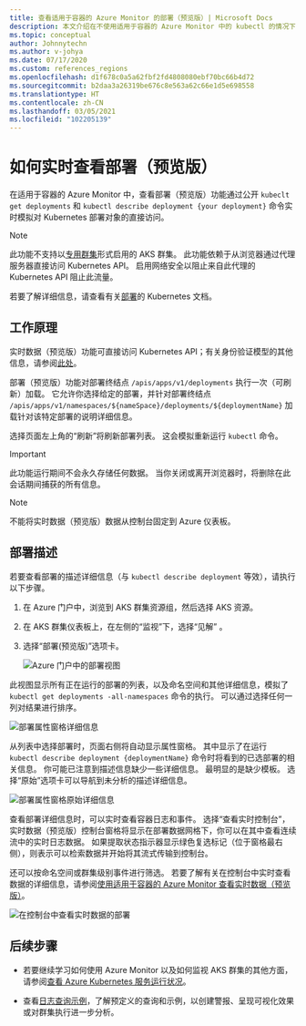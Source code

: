 ```yaml
---
title: 查看适用于容器的 Azure Monitor 的部署（预览版）| Microsoft Docs
description: 本文介绍在不使用适用于容器的 Azure Monitor 中的 kubectl 的情况下，如何实时查看 Kubernetes 部署。
ms.topic: conceptual
author: Johnnytechn
ms.author: v-johya
ms.date: 07/17/2020
ms.custom: references_regions
ms.openlocfilehash: d1f678c0a5a62fbf2fd4808080ebf70bc66b4d72
ms.sourcegitcommit: b2daa3a26319be676c8e563a62c66e1d5e698558
ms.translationtype: HT
ms.contentlocale: zh-CN
ms.lasthandoff: 03/05/2021
ms.locfileid: "102205139"
---
```

# <a name="how-to-view-deployments-preview-in-real-time"></a>如何实时查看部署（预览版）

在适用于容器的 Azure Monitor 中，查看部署（预览版）功能通过公开 `kubeclt get deployments` 和 `kubectl describe deployment {your deployment}` 命令实时模拟对 Kubernetes 部署对象的直接访问。

>[!NOTE]
>此功能不支持以[专用群集](https://azure.microsoft.com/updates/aks-private-cluster/)形式启用的 AKS 群集。 此功能依赖于从浏览器通过代理服务器直接访问 Kubernetes API。 启用网络安全以阻止来自此代理的 Kubernetes API 阻止此流量。

若要了解详细信息，请查看有关[部署](https://kubernetes.io/docs/concepts/workloads/controllers/deployment/)的 Kubernetes 文档。

## <a name="how-it-works"></a>工作原理

实时数据（预览版）功能可直接访问 Kubernetes API；有关身份验证模型的其他信息，请参阅[此处](https://kubernetes.io/docs/concepts/overview/kubernetes-api/)。

部署（预览版）功能对部署终结点 `/apis/apps/v1/deployments` 执行一次（可刷新）加载。 它允许你选择给定的部署，并针对部署终结点 `/apis/apps/v1/namespaces/${nameSpace}/deployments/${deploymentName}` 加载针对该特定部署的说明详细信息。

选择页面左上角的“刷新”将刷新部署列表。 这会模拟重新运行 `kubectl` 命令。

>[!IMPORTANT]
>此功能运行期间不会永久存储任何数据。 当你关闭或离开浏览器时，将删除在此会话期间捕获的所有信息。

>[!NOTE]
>不能将实时数据（预览版）数据从控制台固定到 Azure 仪表板。

## <a name="deployments-describe"></a>部署描述

若要查看部署的描述详细信息（与 `kubectl describe deployment` 等效），请执行以下步骤。

1. 在 Azure 门户中，浏览到 AKS 群集资源组，然后选择 AKS 资源。

2. 在 AKS 群集仪表板上，在左侧的“监视”下，选择“见解” 。

3. 选择“部署(预览版)”选项卡。

    ![Azure 门户中的部署视图](./media/container-insights-livedata-deployments/deployment-view.png)

此视图显示所有正在运行的部署的列表，以及命名空间和其他详细信息，模拟了 `kubectl get deployments -all-namespaces` 命令的执行。 可以通过选择任何一列对结果进行排序。

![部署属性窗格详细信息](./media/container-insights-livedata-deployments/deployment-properties-pane-details.png)

从列表中选择部署时，页面右侧将自动显示属性窗格。 其中显示了在运行 `kubectl describe deployment {deploymentName}` 命令时将看到的已选部署的相关信息。 你可能已注意到描述信息缺少一些详细信息。 最明显的是缺少模板。 选择“原始”选项卡可以导航到未分析的描述详细信息。

![部署属性窗格原始详细信息](./media/container-insights-livedata-deployments/deployment-properties-pane-raw.png)

查看部署详细信息时，可以实时查看容器日志和事件。 选择“查看实时控制台”，实时数据（预览版）控制台窗格将显示在部署数据网格下，你可以在其中查看连续流中的实时日志数据。 如果提取状态指示器显示绿色复选标记（位于窗格最右侧），则表示可以检索数据并开始将其流式传输到控制台。
<!--Correct in MC: View live console-->

还可以按命名空间或群集级别事件进行筛选。 若要了解有关在控制台中实时查看数据的详细信息，请参阅[使用适用于容器的 Azure Monitor 查看实时数据（预览版）](container-insights-livedata-overview.md)。

![在控制台中查看实时数据的部署](./media/container-insights-livedata-deployments/deployments-console-view-events.png)

## <a name="next-steps"></a>后续步骤

- 若要继续学习如何使用 Azure Monitor 以及如何监视 AKS 群集的其他方面，请参阅[查看 Azure Kubernetes 服务运行状况](container-insights-analyze.md)。

- 查看[日志查询示例](container-insights-log-search.md#search-logs-to-analyze-data)，了解预定义的查询和示例，以创建警报、呈现可视化效果或对群集执行进一步分析。

